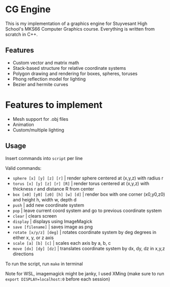 # CG Engine

This is my implementation of a graphics engine for Stuyvesant High School's MKS66 Computer Graphics course. Everything is written from scratch in C++. 

## Features

- Custom vector and matrix math
- Stack-based structure for relative coordinate systems
- Polygon drawing and rendering for boxes, spheres, toruses
- Phong reflection model for lighting
- Bezier and hermite curves

# Features to implement
- Mesh support for .obj files
- Animation
- Custom/multiple lighting

## Usage
Insert commands into `script` per line

Valid commands:
- `sphere [x] [y] [z] [r]` | render sphere centered at (x,y,z) with radius r
- `torus [x] [y] [z] [r] [R]` | render torus centered at (x,y,z) with thickness r and distance R from center
- `box [x0] [y0] [z0] [h] [w] [d]` | render box with one corner (x0,y0,z0) and height h, width w, depth d
- `push` | add new coordinate system
- `pop` | leave current coord system and go to previous coordinate system
- `clear` | clears screen
- `display` | displays using ImageMagick
- `save [filename]` | saves image as png
- `rotate [x/y/z] [deg]` | rotates coordinate system by deg degrees in either x, y, or z axis
- `scale [a] [b] [c]` | scales each axis by a, b, c
- `move [dx] [dy] [dz]` | translates coordinate system by dx, dy, dz in x,y,z directions

To run the script, run `make` in terminal

Note for WSL, imagemagick might be janky, I used XMing (make sure to run `export DISPLAY=localhost:0` before each session)
